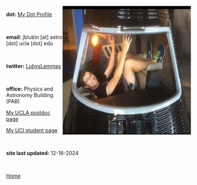 
<img align="right" src= "./images/IndvPagePhotos/sendjack2space.jpg" width="350" height="350">

<strong>dot:</strong> [My Dot Profile](https://dot.cards/jluby127)

<br>

<strong>email:</strong> jblubin [at] astro [dot] ucla [dot] edu

<br>

<strong>twitter:</strong> [LubysLemmas](https://twitter.com/LubysLemmas)

<br>

<strong>office:</strong> Physics and Astronomy Building (PAB)
<br>

[My UCLA postdoc page](https://www.physics.uci.edu/node/13487)
<br>

[My UCI student page](https://www.physics.uci.edu/node/13487)

<br>

<strong>site last updated:</strong> 12-18-2024

<br>

[Home](./)
